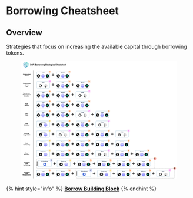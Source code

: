 # Borrowing Cheatsheet

## Overview

Strategies that focus on increasing the available capital through borrowing tokens.

<figure><img src="../../../.gitbook/assets/Cheatsheet - Borrow.jpg" alt=""><figcaption></figcaption></figure>

{% hint style="info" %}
[**Borrow Building Block**](../../../factor-building-blocks/borrow.md)
{% endhint %}
